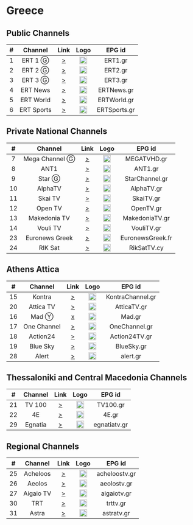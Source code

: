 <h1>Greece</h1>

<h2>Public Channels</h2>

| #  |    Channel     |                                               Link                                                |                           Logo                            |      EPG id      |
|:--:|:--------------:|:-------------------------------------------------------------------------------------------------:|:---------------------------------------------------------:|:----------------:|
| 1  |    ERT 1 Ⓖ     |                  [>](https://telmacosa.s.llnwi.net/osO/ert_1/default/index.mpd)                   | <img height="20" src="https://i.imgur.com/WWMe8IY.png"/>  |     ERT1.gr      |
| 2  |    ERT 2 Ⓖ     |                  [>](https://telmacosa.s.llnwi.net/osO/ert_2/default/index.mpd)                   | <img height="20" src="https://i.imgur.com/pcusPFl.png"/>  |     ERT2.gr      |
| 3  |    ERT 3 Ⓖ     |                  [>](https://telmacosa.s.llnwi.net/osO/ert_3/default/index.mpd)                   | <img height="20" src="https://i.imgur.com/KyhzDRm.png"/>  |     ERT3.gr      |
| 4  |    ERT News    |                 [>](https://telmacosa.s.llnwi.net/osO/ERTNews/default/index.mpd)                  | <img height="20" src="https://i.imgur.com/saIGLvr.png"/>  |    ERTNews.gr    |
| 5  |   ERT World    |               [>](https://telmacosa.s.llnwi.net/ertlive/ertworld/default/index.mpd)               | <img height="20" src="https://i.imgur.com/KsMTWYw.png"/>  |   ERTWorld.gr    |
| 6  |   ERT Sports   |              [>](https://telmacosa.s.llnwi.net/ertlive/ertsports1/default/index.mpd)              | <img height="20" src="https://i.imgur.com/gebWmAB.png"/>  |   ERTSports.gr   |

<h2>Private National Channels</h2>

| #  |    Channel     |                                                                                                                                                                                                                                                                                                                                                                      Link                                                                                                                                                                                                                                                                                                                                                                       |                           Logo                           |      EPG id      |
|:--:|:--------------:|:-----------------------------------------------------------------------------------------------------------------------------------------------------------------------------------------------------------------------------------------------------------------------------------------------------------------------------------------------------------------------------------------------------------------------------------------------------------------------------------------------------------------------------------------------------------------------------------------------------------------------------------------------------------------------------------------------------------------------------------------------:|:--------------------------------------------------------:|:----------------:|
| 7  | Mega Channel Ⓖ |                                                                                                                                                                                                                                                                                                                        [>](https://c98db5952cb54b358365984178fb898a.msvdn.net/live/S86713049/gonOwuUacAxM/playlist.m3u8)                                                                                                                                                                                                                                                                                                                        | <img height="20" src="https://i.imgur.com/TjLy6KT.png"/> |   MEGATVHD.gr    |
| 8  |      ANT1      |                                                                                                                                                                                                                                                                                                                         [>](https://d1nfykbwa3n98t.cloudfront.net/out/v1/6e5667da5a6843899a337dea72adb61b/antenna.m3u8)                                                                                                                                                                                                                                                                                                                         | <img height="20" src="https://i.imgur.com/xDdVa9U.png"/> |     ANT1.gr      |
| 9  |     Star Ⓖ     |                                                                                                                                                                                                                                                                                                                                       [>](https://livestar.siliconweb.com/media/star1/star1mediumhd.m3u8)                                                                                                                                                                                                                                                                                                                                       | <img height="20" src="https://i.imgur.com/Hp0stVQ.png"/> |  StarChannel.gr  |
| 10 |    AlphaTV     |                                                                                                                                                                                                                                                                                                                           [>](https://alphatvlive.siliconweb.com/1/Y2Rsd1lUcUVoajcv/UVdCN25h/hls/live/playlist.m3u8)                                                                                                                                                                                                                                                                                                                            | <img height="20" src="https://i.imgur.com/bAVGX0l.png"/> |    AlphaTV.gr    |
| 11 |    Skai TV     |                                                                                                                                                                                                                                                                                                                                         [>](https://skai-live.siliconweb.com/media/cambria4/index.m3u8)                                                                                                                                                                                                                                                                                                                                         | <img height="20" src="https://i.imgur.com/TSg7B8X.png"/> |    SkaiTV.gr     |
| 12 |    Open TV     |                                                                                                                                                                                                                                                                                                                          [>](https://liveopencloud.siliconweb.com/1/ZlRza2R6L2tFRnFJ/eWVLSlQx/hls/live/playlist.m3u8)                                                                                                                                                                                                                                                                                                                           | <img height="20" src="https://i.imgur.com/HzBmvPT.png"/> |    OpenTV.gr     |
| 13 |  Makedonia TV  |                                                                                                                                                                                                                                                                                                                          [>](https://dlm34ll53zqql.cloudfront.net/out/v1/d4177931deff4c7ba994b8126d153d9f/maktv.m3u8)                                                                                                                                                                                                                                                                                                                           | <img height="20" src="https://i.imgur.com/90iDHbQ.png"/> |  MakedoniaTV.gr  |
| 14 |    Vouli TV    |                                                                                                                                                                                                                                                                                                                                          [>](http://streamer-cache.grnet.gr/parliament/hls/webtv.m3u8)                                                                                                                                                                                                                                                                                                                                          | <img height="20" src="https://i.imgur.com/1vqW7lc.png"/> |    VouliTV.gr    |
| 23 | Euronews Greek | [>](https://manifest.googlevideo.com/api/manifest/hls_variant/expire/1708135889/ei/ccHPZYOfNpa41wLw85rgDA/ip/2001%3A9e8%3A22c%3Aee00%3A57a2%3Aeb3%3Ac696%3Aa762/id/uWIhV9gQClg.2/source/yt_live_broadcast/requiressl/yes/xpc/EgVo2aDSNQ%3D%3D/hfr/1/playlist_duration/30/manifest_duration/30/maudio/1/spc/UWF9f-6IDVTs5-2dy0AVeKcl5_pllEQhIzC1P6ZQqfg1nWU/vprv/1/go/1/pacing/0/nvgoi/1/keepalive/yes/fexp/24007246/dover/11/itag/0/playlist_type/DVR/sparams/expire%2Cei%2Cip%2Cid%2Csource%2Crequiressl%2Cxpc%2Chfr%2Cplaylist_duration%2Cmanifest_duration%2Cmaudio%2Cspc%2Cvprv%2Cgo%2Citag%2Cplaylist_type/sig/AJfQdSswRgIhAKHKG1xVSTvOPOLOfAtgYGxjT5TXFh2fpuXgX3_N52NlAiEA2nRFl4bWATy1aF6dOwQLfrm1MlDEZT2BWJUOBYET0wE%3D/file/index.m3u8) | <img height="20" src="https://i.imgur.com/8MsbPCU.png"/> | EuronewsGreek.fr |
| 24 |    RIK Sat     |                                                                                                                                                                                                                                                                                                                                             [>](https://l3.cloudskep.com/cybcsat/abr/playlist.m3u8)                                                                                                                                                                                                                                                                                                                                             | <img height="20" src="https://i.imgur.com/9edlXHP.png"/> |   RikSatTV.cy    |

<h2>Athens Attica</h2>

| #  |    Channel     |                                               Link                                                |                           Logo                            |      EPG id      |
|:--:|:--------------:|:-------------------------------------------------------------------------------------------------:|:---------------------------------------------------------:|:----------------:|
| 15 |     Kontra     |                 [>](http://kontralive.siliconweb.com/live/kontratv/playlist.m3u8)                 | <img height="20" src="https://i.imgur.com/ROZ9VfV.png"/>  | KontraChannel.gr |
| 20 |   Attica TV    |             [>](https://atticatv.siliconweb.com/atticatv/atticaliveabr/playlist.m3u8)             | <img height="20" src="https://i.imgur.com/IEBVE91.png"/>  |   AtticaTV.gr    |
| 16 |     Mad Ⓨ      |                                               [x]()                                               | <img height="20" src="https://i.imgur.com/OTTxxGe.png"/>  |      Mad.gr      |
| 17 |  One Channel   |                 [>](https://onechannel.siliconweb.com/one/stream/chunks_dvr.m3u8)                 | <img height="20" src="https://i.imgur.com/GwKaHbM.png"/>  |  OneChannel.gr   |
| 18 |    Action24    |              [>](https://actionlive.siliconweb.com/actionabr/actiontv/playlist.m3u8)              | <img height="20" src="https://i.imgur.com/Zi1YohT.png"/>  |  Action24TV.gr   |
| 19 |    Blue Sky    |              [>](https://cdn1.smart-tv-data.com/bluesky/bluesky-live/playlist.m3u8)               | <img height="20" src="https://i.imgur.com/rzuQslM.png"/>  |    BlueSky.gr    |
| 28 |     Alert      |                     [>](https://itv.streams.ovh/ALEERT/ALEERT/playlist.m3u8)                      | <img height="20" src="https://i.imgur.com/xqa87lG.png"/>  |     alert.gr     |

<h2>Thessaloniki and Central Macedonia Channels</h2>

| #  |    Channel     |                                               Link                                                |                           Logo                            |      EPG id      |
|:--:|:--------------:|:-------------------------------------------------------------------------------------------------:|:---------------------------------------------------------:|:----------------:|
| 21 |     TV 100     |                        [>](https://live.fm100.gr/hls/tv100/1_2/index.m3u8)                        | <img height="20" src="https://i.imgur.com/9rtf8OR.png"/>  |     TV100.gr     |
| 22 |       4E       |              [>](http://eu2.tv4e.gr:1935/live/smil:myStream.sdp.smil/playlist.m3u8)               | <img height="20" src="https://i.imgur.com/Ed085oJ.png"/>  |      4E.gr       |
| 29 |    Egnatia     |                 [>](https://video.streams.ovh:1936/egnatiatv/egnatiatv/index.m3u)                 | <img height="20" src="https://i.imgur.com/zuyYIca.png"/>  |   egnatiatv.gr   |

<h2>Regional Channels</h2>

| #  |    Channel     |                                               Link                                                |                           Logo                            |      EPG id      |
|:--:|:--------------:|:-------------------------------------------------------------------------------------------------:|:---------------------------------------------------------:|:----------------:|
| 25 |    Acheloos    |                    [>](http://srv.viiideo.gr:1935/axeloos/live/playlist.m3u8)                     | <img height="20" src="https://i.imgur.com/5SVMxcu.png" /> |  acheloostv.gr   |
| 26 |     Aeolos     |                    [>](https://cdn.istoikona.com/aeolostv/live/playlist.m3u8)                     | <img height="20" src="https://i.imgur.com/4G9VvUg.png"/>  |   aeolostv.gr    |
| 27 |   Aigaio TV    |                [>](https://250weu.bozztv.com/ssh101/ssh101/aigaiotv/playlist.m3u8)                | <img height="20" src="https://i.imgur.com/7LfuDJi.png"/>  |   aigaiotv.gr    |
| 30 |      TRT       |                 [>](https://www.hellasnet.tv/rest2.live.hn/u2r.trt/playlist.m3u8)                 | <img height="20" src="https://i.imgur.com/g0jPOcC.png"/>  |     trttv.gr     |
| 31 |     Astra      |                    [>](https://ssh101.bozztv.com/ssh101/astratv/playlist.m3u)                     | <img height="20" src="https://i.imgur.com/oYRPfZm.png"/>  |    astratv.gr    |
